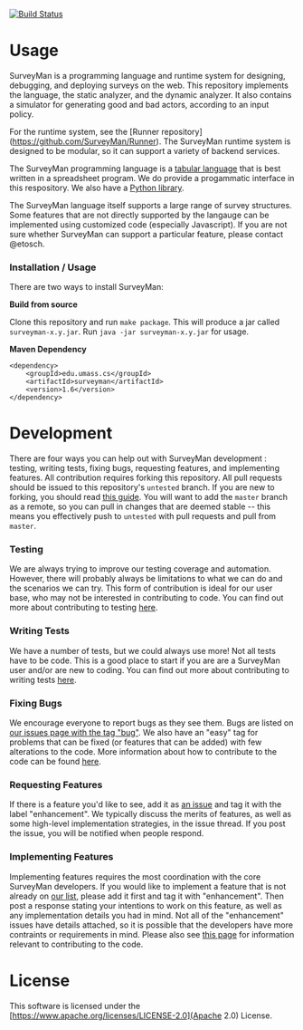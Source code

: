 [![Build Status](https://travis-ci.org/SurveyMan/SurveyMan.png?branch=gh-pages)](https://travis-ci.org/SurveyMan/SurveyMan)
# Usage

SurveyMan is a programming language and runtime system for designing, debugging, and deploying surveys on the web. This
repository implements the language, the static analyzer, and the dynamic analyzer. It also contains a simulator for
generating good and bad actors, according to an input policy.

For the runtime system, see the [Runner repository]
(https://github.com/SurveyMan/Runner).  The SurveyMan runtime system is designed to be modular, so it can support a
variety of backend services.

The SurveyMan programming language is a [tabular language](https://github.com/etosch/SurveyMan/wiki/Csv-Spec) that is
best written in a spreadsheet program. We do provide a progammatic interface in this respository.  We also have a
[Python library](https://surveyman.github.io/SMPy).

The SurveyMan language itself supports a large range of survey structures. Some features that are not directly supported
by the langauge can be implemented using customized code (especially Javascript). If you are not sure whether SurveyMan
can support a particular feature, please contact @etosch.

### Installation / Usage

There are two ways to install SurveyMan:

**Build from source**

Clone this repository and run `make package`. This will produce a jar called `surveyman-x.y.jar`. Run
`java -jar surveyman-x.y.jar` for usage.

**Maven Dependency**

```
<dependency>
    <groupId>edu.umass.cs</groupId>
    <artifactId>surveyman</artifactId>
    <version>1.6</version>
</dependency>
```

# Development

There are four ways you can help out with SurveyMan development : testing, writing tests, fixing bugs, requesting features, and implementing features. All contribution requires forking this repository. All pull requests should be issued to this repository's `untested` branch. If you are new to forking, you should read [this guide](https://help.github.com/articles/fork-a-repo). You will want to add the `master` branch as a remote, so you can pull in changes that are deemed stable -- this means you effectively push to `untested` with pull requests and pull from `master`. 

### Testing

We are always trying to improve our testing coverage and automation. However, there will probably always be limitations to what we can do and the scenarios we can try. This form of contribution is ideal for our user base, who may not be interested in contributing to code. You can find out more about contributing to testing [here](https://github.com/etosch/SurveyMan/wiki/Contributing-as-a-Tester).

### Writing Tests

We have a number of tests, but we could always use more! Not all tests have to be code. This is a good place to start if you are are a SurveyMan user and/or are new to coding. You can find out more about contributing to writing tests [here](https://github.com/etosch/SurveyMan/wiki/Contributing-by-Writing-Tests).

### Fixing Bugs

We encourage everyone to report bugs as they see them. Bugs are listed on [our issues page with the tag "bug"](https://github.com/etosch/SurveyMan/issues?direction=desc&labels=bug&page=1&sort=created&state=open). We also have an "easy" tag for problems that can be fixed (or features that can be added) with few alterations to the code. More information about how to contribute to the code can be found  [here](https://github.com/etosch/SurveyMan/wiki/Contributing-to-the-Code-Base).

### Requesting Features

If there is a feature you'd like to see, add it as [an issue](https://github.com/etosch/SurveyMan/issues?direction=desc&labels=enhancement&page=1&sort=created&state=open) and tag it with the label "enhancement". We typically discuss the merits of features, as well as some high-level implementation strategies, in the issue thread. If you post the issue, you will be notified when people respond.

### Implementing Features

Implementing features requires the most coordination with the core SurveyMan developers. If you would like to implement a feature that is not already on [our list](https://github.com/etosch/SurveyMan/issues?direction=desc&labels=enhancement&page=1&sort=created&state=open), please add it first and tag it with "enhancement". Then post a response stating your intentions to work on this feature, as well as any implementation details you had in mind. Not all of the "enhancement" issues have details attached, so it is possible that the developers have more contraints or requirements in mind. Please also see [this page](https://github.com/etosch/SurveyMan/wiki/Contributing-to-the-Code-Base) for information relevant to contributing to the code.

# License 

This software is licensed under the [https://www.apache.org/licenses/LICENSE-2.0](Apache 2.0) License.

